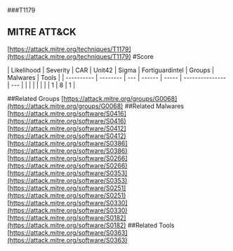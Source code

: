 ###T1179
## MITRE ATT&CK
[https://attack.mitre.org/techniques/T1179](https://attack.mitre.org/techniques/T1179)
#Score

| Likelihood | Severity | CAR | Unit42 | Sigma | Fortiguardintel | Groups | Malwares | Tools |
| ---------- | -------- | --- | ------ | ----- | --------------- | ---  |
 |   |   |   |   |   |   | 1 | 8 | 1 |

##Related Groups
[https://attack.mitre.org/groups/G0068](https://attack.mitre.org/groups/G0068)
[]()
##Related Malwares
[https://attack.mitre.org/software/S0416](https://attack.mitre.org/software/S0416)
[https://attack.mitre.org/software/S0412](https://attack.mitre.org/software/S0412)
[https://attack.mitre.org/software/S0386](https://attack.mitre.org/software/S0386)
[https://attack.mitre.org/software/S0266](https://attack.mitre.org/software/S0266)
[https://attack.mitre.org/software/S0353](https://attack.mitre.org/software/S0353)
[https://attack.mitre.org/software/S0251](https://attack.mitre.org/software/S0251)
[https://attack.mitre.org/software/S0330](https://attack.mitre.org/software/S0330)
[https://attack.mitre.org/software/S0182](https://attack.mitre.org/software/S0182)
[]()
##Related Tools
[https://attack.mitre.org/software/S0363](https://attack.mitre.org/software/S0363)
[]()
